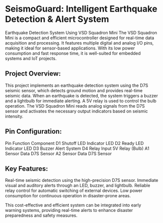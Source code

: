 # SeismoGuard: Intelligent Earthquake Detection & Alert System

 Earthquake Detection System Using VSD Squadron Mini
The VSD Squadron Mini is a compact and efficient microcontroller designed for real-time data acquisition and processing. It features multiple digital and analog I/O pins, making it ideal for sensor-based applications. With its low power consumption and fast response time, it is well-suited for embedded systems and IoT projects.

## Project Overview:
This project implements an earthquake detection system using the D7S seismic sensor, which detects ground motion and provides real-time seismic data. When an earthquake is detected, the system triggers a buzzer and a lightbulb for immediate alerting. A 5V relay is used to control the bulb operation. The VSD Squadron Mini reads analog signals from the D7S sensor and activates the necessary output indicators based on seismic intensity.

## Pin Configuration:

Pin	Function	   Component
D1	Shutoff LED	 Indicator LED
D2	Ready LED	   Indicator LED
D3	Buzzer	     Alert System
D4	Relay Input	 5V Relay (Bulb)
A1	Sensor Data  D7S Sensor
A2	Sensor Data	 D7S Sensor

## Key Features:
Real-time seismic detection using the high-precision D7S sensor.
Immediate visual and auditory alerts through an LED, buzzer, and lightbulb.
Reliable relay control for automatic switching of external devices.
Low power consumption for continuous operation in disaster-prone areas.

This cost-effective and efficient system can be integrated into early warning systems, providing real-time alerts to enhance disaster preparedness and safety measures. 
